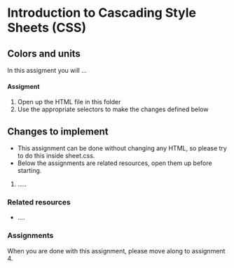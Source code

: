 # Introduction to Cascading Style Sheets (CSS)

## Colors and units
In this assigment you will ...

#### Assigment
1. Open up the HTML file in this folder
2. Use the appropriate selectors to make the changes defined below

## Changes to implement
* This assignment can be done without changing any HTML, so please try to do this inside sheet.css.
* Below the assignments are related resources, open them up before starting.

1. .....

### Related resources

* ....

### Assignments
When you are done with this assignment, please move along to assignment 4.